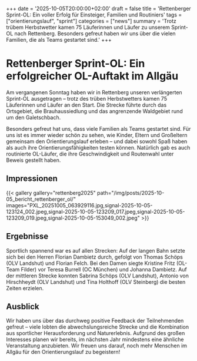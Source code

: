 +++
date = '2025-10-05T20:00:00+02:00'
draft = false
title = 'Rettenberger Sprint-OL: Ein voller Erfolg für Einsteiger, Familien und Routiniers'
tags = ["orientierungslauf", "sprint"]
categories = ["news"]
summary = 'Trotz trübem Herbstwetter kamen 75 Läuferinnen und Läufer zu unserem Sprint-OL nach Rettenberg. Besonders gefreut haben wir uns über die vielen Familien, die als Teams gestartet sind.'
+++

# Rettenberger Sprint-OL: Ein erfolgreicher OL-Auftakt im Allgäu 

Am vergangenen Sonntag haben wir in Rettenberg unseren verlängerten Sprint-OL ausgetragen – trotz des trüben Herbstwetters kamen 75 Läuferinnen und Läufer an den Start. Die Strecke führte durch das Ortsgebiet, die Brauhaussiedlung und das angrenzende Waldgebiet rund um den Galetschbach.

Besonders gefreut hat uns, dass viele Familien als Teams gestartet sind. Für uns ist es immer wieder schön zu sehen, wie Kinder, Eltern und Großeltern gemeinsam den Orientierungslauf erleben – und dabei sowohl Spaß haben als auch ihre Orientierungsfähigkeiten testen können. Natürlich gab es auch routinierte OL-Läufer, die ihre Geschwindigkeit und Routenwahl unter Beweis gestellt haben.

## Impressionen

{{< gallery gallery="rettenberg2025" path="/img/posts/2025-10-05_bericht_rettenberger_ol/" images="PXL_20251005_063929116.jpg,signal-2025-10-05-123124_002.jpeg,signal-2025-10-05-123209_017.jpeg,signal-2025-10-05-123209_019.jpeg,signal-2025-10-05-153049_002.jpeg" >}}

## Ergebnisse

Sportlich spannend war es auf allen Strecken: Auf der langen Bahn setzte sich bei den Herren Florian Dambietz durch, gefolgt von Thomas Schöps (OLV Landshut) und Florian Felch. Bei den Damen siegte Kristine Fritz (OL-Team Filder) vor Teresa Burrell (OC München) und Johanna Dambietz. Auf der mittleren Strecke konnten Sabrina Schöps (OLV Landshut), Antonio von Hirschheydt (OLV Landshut) und Tina Holthoff (OLV Steinberg) die besten Zeiten erzielen.

## Ausblick

Wir haben uns über das durchweg positive Feedback der Teilnehmenden gefreut – viele lobten die abwechslungsreiche Strecke und die Kombination aus sportlicher Herausforderung und Naturerlebnis. Aufgrund des großen Interesses planen wir bereits, im nächsten Jahr mindestens eine ähnliche Veranstaltung anzubieten. Wir freuen uns darauf, noch mehr Menschen im Allgäu für den Orientierungslauf zu begeistern!